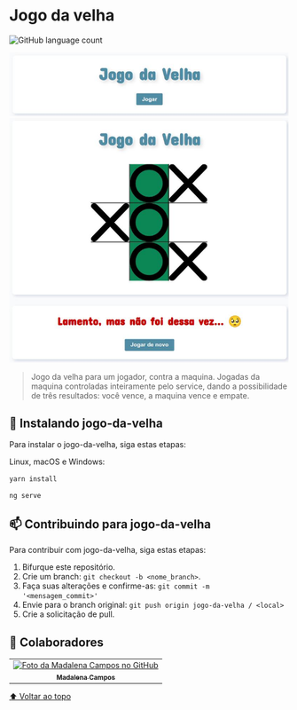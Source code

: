 # Jogo da velha

![GitHub language count](https://img.shields.io/badge/Angular-DD0031?style=for-the-badge&logo=angular&logoColor=white)

<img src="inicio.jpg" alt="Home do aplicativo">
<img src="jogo-e-fim.jpg" alt="Home do aplicativo">

> Jogo da velha para um jogador, contra a maquina. Jogadas da maquina controladas inteiramente pelo service, dando a possibilidade de três resultados: você vence, a maquina vence e empate.

## 🚀 Instalando jogo-da-velha

Para instalar o jogo-da-velha, siga estas etapas:

Linux, macOS e Windows:
```
yarn install
```
```
ng serve
```

## 📫 Contribuindo para jogo-da-velha  

Para contribuir com jogo-da-velha, siga estas etapas:

1. Bifurque este repositório.
2. Crie um branch: `git checkout -b <nome_branch>`.
3. Faça suas alterações e confirme-as: `git commit -m '<mensagem_commit>'`
4. Envie para o branch original: `git push origin jogo-da-velha / <local>`
5. Crie a solicitação de pull.

## 🤝 Colaboradores

<table>
  <tr>
    <td align="center">
      <a href="#">
        <img src="https://avatars.githubusercontent.com/u/71613655?s=400&u=72919061aa963579cfa8ecc8d9cc7933fb24a032&v=4" width="100px;" alt="Foto da Madalena Campos no GitHub"/><br>
        <sub>
          <b>Madalena Campos</b>
        </sub>
      </a>
    </td>
  </tr>
</table>

[⬆ Voltar ao topo](#jogo-da-velha)<br>
